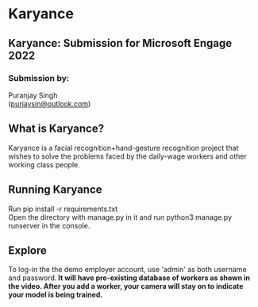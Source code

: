 # Karyance
## Karyance: Submission for Microsoft Engage 2022<br>
### Submission by:
Puranjay Singh<br>
(purjaysin@outlook.com)<br>
## What is Karyance?<br>
Karyance is a facial recognition+hand-gesture recognition project that wishes to solve the problems faced by the daily-wage workers and other working class people.<br>
## Running Karyance<br>
Run pip install -r requirements.txt<br>
Open the directory with manage.py in it and run python3 manage.py runserver in the console. <br>
## Explore
To log-in the the demo employer account, use 'admin' as both username and password.<b>
It will have pre-existing database of  workers as shown in the video.
After you add a worker, your camera will stay on to indicate your model is being trained.<b>
  
